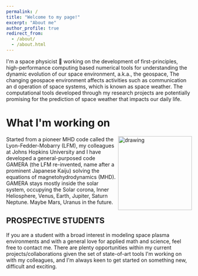 ```yaml
---
permalink: /
title: "Welcome to my page!"
excerpt: "About me"
author_profile: true
redirect_from: 
  - /about/
  - /about.html
---
```


<!--Welcome to my page on the web!-->

I'm a space physicist :beer: working on the development of first-principles, high-performance computing based numerical tools for understanding the dynamic evolution of our space environment, a.k.a., the geospace, The changing geospace environment affects activities such as communication an d operation of space systems, which is known as space weather. The computational tools developed through my research projects are potentially promising for the prediction of space weather that impacts our daily life. 

<!---img src="hex.png" alt="drawing" width="160" style="float: right"/--->

What I'm working on
=====
<img src="gamera_sq.png" alt="drawing" width="200" style="float: right"/>

Started from a pioneer MHD code called the Lyon-Fedder-Mobarry (LFM), my colleagues at Johns Hopkins University and I have developed a general-purposed code GAMERA (the LFM re-invented, name after a prominent Japanese Kaiju) solving the equations of magnetohydrodynamics (MHD). GAMERA stays mostly inside the solar system, occupying the Solar corona, Inner Heliosphere, Venus, Earth, Jupiter, Saturn Neptune. Maybe Mars, Uranus in the future.

<!---![Alt Image Text](./gamera.png)--->

## PROSPECTIVE STUDENTS
If you are a student with a broad interest in modeling space plasma environments and with a general love for applied math and science, feel free to contact me. There are plenty opportunities within my current projects/collaborations given the set of state-of-art tools I'm working on with my colleagues, and I'm always keen to get started on something new, difficult and exciting.